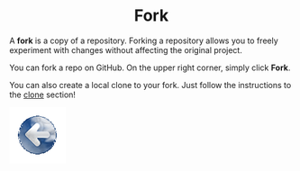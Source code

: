 # <center>Fork</center>

A **fork** is a copy of a repository. Forking a repository allows you to freely experiment with changes without affecting the original project.

You can fork a repo on GitHub. On the upper right corner, simply click **Fork**.

You can also create a local clone to your fork. Just follow the instructions to the [clone](https://github.com/mohamedshabarek/miniProject1/blob/master/pages/clone.md) section!

<a href="../README.md" >![back](/images/Back.png)</a>
